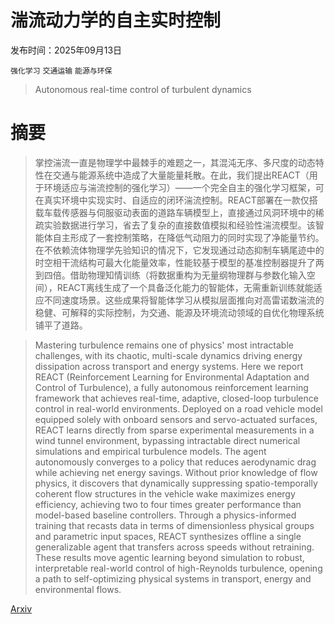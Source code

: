 # 湍流动力学的自主实时控制

发布时间：2025年09月13日

`强化学习` `交通运输` `能源与环保`

> Autonomous real-time control of turbulent dynamics

# 摘要

> 掌控湍流一直是物理学中最棘手的难题之一，其混沌无序、多尺度的动态特性在交通与能源系统中造成了大量能量耗散。在此，我们提出REACT（用于环境适应与湍流控制的强化学习）——一个完全自主的强化学习框架，可在真实环境中实现实时、自适应的闭环湍流控制。REACT部署在一款仅搭载车载传感器与伺服驱动表面的道路车辆模型上，直接通过风洞环境中的稀疏实验数据进行学习，省去了复杂的直接数值模拟和经验性湍流模型。该智能体自主形成了一套控制策略，在降低气动阻力的同时实现了净能量节约。在不依赖流体物理学先验知识的情况下，它发现通过动态抑制车辆尾迹中的时空相干流结构可最大化能量效率，性能较基于模型的基准控制器提升了两到四倍。借助物理知情训练（将数据重构为无量纲物理群与参数化输入空间），REACT离线生成了一个具备泛化能力的智能体，无需重新训练就能适应不同速度场景。这些成果将智能体学习从模拟层面推向对高雷诺数湍流的稳健、可解释的实际控制，为交通、能源及环境流动领域的自优化物理系统铺平了道路。

> Mastering turbulence remains one of physics' most intractable challenges, with its chaotic, multi-scale dynamics driving energy dissipation across transport and energy systems. Here we report REACT (Reinforcement Learning for Environmental Adaptation and Control of Turbulence), a fully autonomous reinforcement learning framework that achieves real-time, adaptive, closed-loop turbulence control in real-world environments. Deployed on a road vehicle model equipped solely with onboard sensors and servo-actuated surfaces, REACT learns directly from sparse experimental measurements in a wind tunnel environment, bypassing intractable direct numerical simulations and empirical turbulence models. The agent autonomously converges to a policy that reduces aerodynamic drag while achieving net energy savings. Without prior knowledge of flow physics, it discovers that dynamically suppressing spatio-temporally coherent flow structures in the vehicle wake maximizes energy efficiency, achieving two to four times greater performance than model-based baseline controllers. Through a physics-informed training that recasts data in terms of dimensionless physical groups and parametric input spaces, REACT synthesizes offline a single generalizable agent that transfers across speeds without retraining. These results move agentic learning beyond simulation to robust, interpretable real-world control of high-Reynolds turbulence, opening a path to self-optimizing physical systems in transport, energy and environmental flows.

[Arxiv](https://arxiv.org/abs/2509.11002)